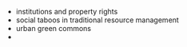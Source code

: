 - institutions and property rights
- social taboos in traditional resource management
- urban green commons
-